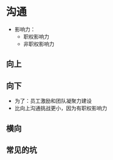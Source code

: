 # 沟通
- 影响力：
  - 职权影响力
  - 非职权影响力



## 向上



## 向下
- 为了：员工激励和团队凝聚力建设
- 比向上沟通挑战更小，因为有职权影响力



## 横向




## 常见的坑
